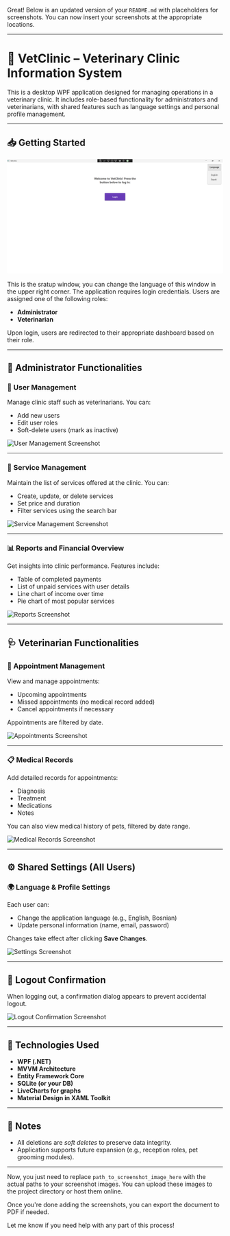 Great! Below is an updated version of your `README.md` with placeholders for screenshots. You can now insert your screenshots at the appropriate locations.

---

# 🐾 VetClinic – Veterinary Clinic Information System

This is a desktop WPF application designed for managing operations in a veterinary clinic. It includes role-based functionality for administrators and veterinarians, with shared features such as language settings and personal profile management.

---

## 📥 Getting Started

![Main Screenshot](./Screenshots/main.png)

This is the sratup window, you can change the language of this window in the upper right corner. The application requires login credentials. Users are assigned one of the following roles:

* **Administrator**
* **Veterinarian**

Upon login, users are redirected to their appropriate dashboard based on their role.

---

## 👤 Administrator Functionalities

### 🔐 User Management

Manage clinic staff such as veterinarians.
You can:

* Add new users
* Edit user roles
* Soft-delete users (mark as inactive)

![User Management Screenshot](path_to_screenshot_image_here)

---

### 💼 Service Management

Maintain the list of services offered at the clinic.
You can:

* Create, update, or delete services
* Set price and duration
* Filter services using the search bar

![Service Management Screenshot](path_to_screenshot_image_here)

---

### 📊 Reports and Financial Overview

Get insights into clinic performance.
Features include:

* Table of completed payments
* List of unpaid services with user details
* Line chart of income over time
* Pie chart of most popular services

![Reports Screenshot](path_to_screenshot_image_here)

---

## 🩺 Veterinarian Functionalities

### 📅 Appointment Management

View and manage appointments:

* Upcoming appointments
* Missed appointments (no medical record added)
* Cancel appointments if necessary

Appointments are filtered by date.

![Appointments Screenshot](path_to_screenshot_image_here)

---

### 📋 Medical Records

Add detailed records for appointments:

* Diagnosis
* Treatment
* Medications
* Notes

You can also view medical history of pets, filtered by date range.

![Medical Records Screenshot](path_to_screenshot_image_here)

---

## ⚙️ Shared Settings (All Users)

### 🌍 Language & Profile Settings

Each user can:

* Change the application language (e.g., English, Bosnian)
* Update personal information (name, email, password)

Changes take effect after clicking **Save Changes**.

![Settings Screenshot](path_to_screenshot_image_here)

---

## 🔐 Logout Confirmation

When logging out, a confirmation dialog appears to prevent accidental logout.

![Logout Confirmation Screenshot](path_to_screenshot_image_here)

---

## 📝 Technologies Used

* **WPF (.NET)**
* **MVVM Architecture**
* **Entity Framework Core**
* **SQLite (or your DB)**
* **LiveCharts for graphs**
* **Material Design in XAML Toolkit**

---

## 📎 Notes

* All deletions are *soft deletes* to preserve data integrity.
* Application supports future expansion (e.g., reception roles, pet grooming modules).

---

Now, you just need to replace `path_to_screenshot_image_here` with the actual paths to your screenshot images. You can upload these images to the project directory or host them online.

Once you're done adding the screenshots, you can export the document to PDF if needed.

Let me know if you need help with any part of this process!
